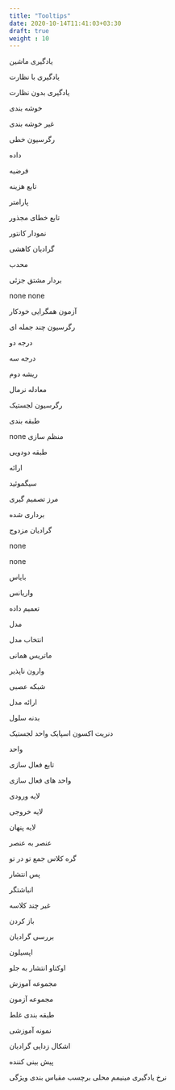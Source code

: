 ```yaml
---
title: "Tooltips"
date: 2020-10-14T11:41:03+03:30
draft: true
weight : 10
---
```


<span class="top-dict" data-tipso="Machine Learning">یادگیری ماشین</span>

<span class="top-dict" data-tipso="supervised learning">یادگیری با نظارت</span>

<span class="top-dict" data-tipso="unsupervised learning">یادگیری بدون نظارت</span>


<span class="top-dict" data-tipso=""></span>

<span class="top-dict" data-tipso=""></span>

<span class="top-dict" data-tipso="clustering">خوشه بندی</span>

<span class="top-dict" data-tipso="non-clustering">غیر خوشه بندی</span>

<span class="top-dict" data-tipso="linear regression">رگرسیون خطی</span>

<span class="top-dict" data-tipso="data">داده</span>

<span class="top-dict" data-tipso="hypothesis">فرضیه</span>

<span class="top-dict" data-tipso="cost function">تابع هزینه</span>

<span class="top-dict" data-tipso="parameter">پارامتر</span>

<span class="top-dict" data-tipso="squared error function">تابع خطای مجذور</span>

<span class="top-dict" data-tipso="contour plot">نمودار کانتور</span>

<span class="top-dict" data-tipso="gradient descent">گرادیان کاهشی</span>

<span class="top-dict" data-tipso="convex">محدب</span>

<span class="top-dict" data-tipso="vector">بردار</span>
<span class="top-dict" data-tipso="partial derivative">مشتق جزئی</span>

<span class="top-dict" data-tipso="feature scaling">none</span>
<span class="top-dict" data-tipso="mean normalization">none</span>

<span class="top-dict" data-tipso="automatic convergence test">آزمون همگرایی خودکار</span>

<span class="top-dict" data-tipso="polynomial regression">رگرسیون چند جمله ای</span>

<span class="top-dict" data-tipso="quadratic">درجه دو</span>

<span class="top-dict" data-tipso="cubic">درجه سه</span>

<span class="top-dict" data-tipso="square root">ریشه دوم</span>

<span class="top-dict" data-tipso="normal equation">معادله نرمال</span>

<span class="top-dict" data-tipso="logistic regression">رگرسیون لجستیک</span>

<span class="top-dict" data-tipso="classification">طبقه بندی</span>

<span class="top-dict" data-tipso="overfit">none</span>
<span class="top-dict" data-tipso="regularization">منظم سازی</span>

<span class="top-dict" data-tipso="binary classification">طبقه دودویی</span>

<span class="top-dict" data-tipso="representation">ارائه</span>

<span class="top-dict" data-tipso="sigmoid">سیگموئید</span>

<span class="top-dict" data-tipso="decision boundary">مرز تصمیم گیری</span>

<span class="top-dict" data-tipso="vectorized">برداری شده</span>

<span class="top-dict" data-tipso="conjugate gradient">گرادیان مزدوج</span>

<span class="top-dict" data-tipso="underfitting">none</span>

<span class="top-dict" data-tipso="fit">none</span>

<span class="top-dict" data-tipso="bias">بایاس</span>

<span class="top-dict" data-tipso="variance">واریانس</span>

<span class="top-dict" data-tipso="generalize">تعمیم داده</span>

<span class="top-dict" data-tipso="model">مدل</span>

<span class="top-dict" data-tipso="model selection">انتخاب مدل</span>

<span class="top-dict" data-tipso="identity matrix">ماتریس همانی</span>

<span class="top-dict" data-tipso="non-invertible">وارون ناپذیر</span>

<span class="top-dict" data-tipso="neural network">شبکه عصبی</span>

<span class="top-dict" data-tipso="model representation">ارائه مدل</span>

<span class="top-dict" data-tipso="cell body">بدنه سلول</span>

<span class="top-dict" data-tipso="dendrites">دنریت</span>
<span class="top-dict" data-tipso="axon">اکسون</span>
<span class="top-dict" data-tipso="spikes">اسپایک</span>
<span class="top-dict" data-tipso="logistic unit">واحد لجستیک</span>

<span class="top-dict" data-tipso="unit">واحد</span>

<span class="top-dict" data-tipso="activation function">تابع فعال سازی</span>

<span class="top-dict" data-tipso="activation units">واحد های فعال سازی</span>

<span class="top-dict" data-tipso="input layer">لایه ورودی</span>

<span class="top-dict" data-tipso="output layer">لایه خروجی</span>

<span class="top-dict" data-tipso="hidden layer">لایه پنهان</span>

<span class="top-dict" data-tipso="element-wise">عنصر به عنصر</span>

<span class="top-dict" data-tipso="node">گره</span>
<span class="top-dict" data-tipso="class">کلاس</span>
<span class="top-dict" data-tipso="nested summation">جمع تو در تو</span>

<span class="top-dict" data-tipso="backpropagation">پس انتشار</span>

<span class="top-dict" data-tipso="accumulator">انباشتگر</span>

<span class="top-dict" data-tipso="non-multiclass">غیر چند کلاسه</span>

<span class="top-dict" data-tipso="unroll">باز کردن</span>

<span class="top-dict" data-tipso="gradient checking">بررسی گرادیان</span>

<span class="top-dict" data-tipso="epsilon">اپسیلون</span>

<span class="top-dict" data-tipso="octave">اوکتاو</span>
<span class="top-dict" data-tipso="forward propagation">انتشار به جلو</span>

<span class="top-dict" data-tipso="training set">مجموعه آموزش</span>

<span class="top-dict" data-tipso="test set">مجموعه آزمون</span>

<span class="top-dict" data-tipso="misclassification">طبقه بندی غلط</span>

<span class="top-dict" data-tipso="training example">نمونه آموزشی</span>

<span class="top-dict" data-tipso="debugging gradient">اشکال زدایی گرادیان</span>

<span class="top-dict" data-tipso="predictor">پیش بینی کننده</span>

<span class="top-dict" data-tipso="learning rate">نرخ یادگیری</span>
<span class="top-dict" data-tipso="local minimum">مینیمم محلی</span>
<span class="top-dict" data-tipso="label">برچسب</span>
<span class="top-dict" data-tipso="Feature Scaling">مقیاس بندی ویژگی</span>
<span class="top-dict" data-tipso=""></span>
<span class="top-dict" data-tipso=""></span>